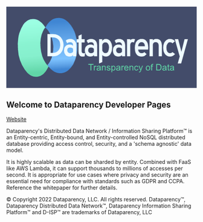 
![GitHub Logo](DataparencyLogoDarkBlue.png)
## Welcome to Dataparency Developer Pages
[Website](https://dataparency-dev.github.io/)

Dataparency's Distributed Data Network / Information Sharing Platform&trade; is an Entity-centric, Entity-bound, and Entity-controlled NoSQL distributed database providing access control, security, and a 'schema agnostic' data model. 

It is highly scalable as data can be sharded by entity. Combined with FaaS like AWS Lambda, it can support thousands to millions of accesses per second. 
It is appropriate for use cases where privacy and security are an essential need for compliance with standards such as GDPR and CCPA.
Reference the whitepaper for further details.

&copy; Copyright 2022 Dataparency, LLC. All rights reserved. Dataparency&trade;, Dataparency Distributed Data Network&trade;, Dataparency Information Sharing Platform&trade; and D-ISP&trade; are trademarks of Dataparency, LLC

